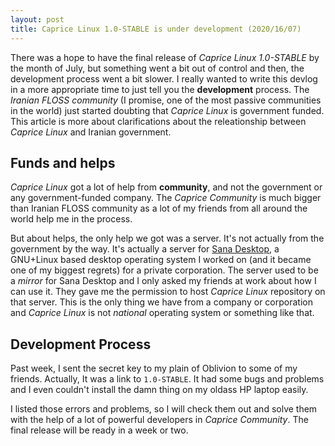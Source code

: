 ```yaml
---
layout: post
title: Caprice Linux 1.0-STABLE is under development (2020/16/07)
---
```


There was a hope to have the final release of _Caprice Linux 1.0-STABLE_ by the month of July, but something went a bit out of control and then, the development process went a bit slower. I really wanted to write this devlog in a more appropriate time to just tell you the __development__ process.  The _Iranian FLOSS community_ (I promise, one of the most passive communities in the world) just started doubting that _Caprice Linux_ is government funded. This article is more about clarifications about the releationship between _Caprice Linux_ and Iranian government. 

## Funds and helps

_Caprice Linux_ got a lot of help from __community__, and not the government or any government-funded company. The _Caprice Community_ is much bigger than Iranian FLOSS community as a lot of my friends from all around the world help me in the process. 

But about helps, the only help we got was a server. It's not actually from the government by the way. It's actually a server for [Sana Desktop](http://sanaos.ir), a GNU+Linux based desktop operating system I worked on (and it became one of my biggest regrets) for a private corporation. The server used to be a _mirror_ for Sana Desktop and I only asked my friends at work about how I can use it. They gave me the permission to host _Caprice Linux_ repository on that server. This is the only thing we have from a company or corporation and _Caprice Linux_ is not _national_ operating system or something like that. 

## Development Process

Past week, I sent the secret key to my plain of Oblivion to some of my friends. Actually, It was a link to `1.0-STABLE`. It had some bugs and problems and I even couldn't install the damn thing on my oldass HP laptop easily. 

I listed those errors and problems, so I will check them out and solve them with the help of a lot of powerful developers in _Caprice Community_. The final release will be ready in a week or two. 